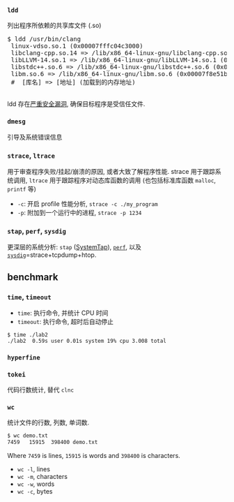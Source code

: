 
### `ldd`

列出程序所依赖的共享库文件 (.so)

<pre>
$ ldd /usr/bin/clang
 linux-vdso.so.1 (0x00007fffc04c3000)
 libclang-cpp.so.14 => /lib/x86_64-linux-gnu/libclang-cpp.so.14 (0x00007f8e58795000)
 libLLVM-14.so.1 => /lib/x86_64-linux-gnu/libLLVM-14.so.1 (0x00007f8e51ec3000)
 libstdc++.so.6 => /lib/x86_64-linux-gnu/libstdc++.so.6 (0x00007f8e51c97000)
 libm.so.6 => /lib/x86_64-linux-gnu/libm.so.6 (0x00007f8e51bb0000)
 #  [库名] => [地址] (加载到的内存地址)
 </pre>

ldd 存在[严重安全漏洞](https://catonmat.net/ldd-arbitrary-code-execution), 确保目标程序是受信任文件.


### `dmesg`

引导及系统错误信息

### `strace`, `ltrace`

用于审查程序失败/挂起/崩溃的原因, 或者大致了解程序性能.  strace 用于跟踪系统调用, `ltrace` 用于跟踪程序对动态库函数的调用 (也包括标准库函数 `malloc`, `printf` 等)

- `-c`: 开启 profile 性能分析, `strace -c ./my_program`
- `-p`: 附加到一个运行中的进程, `strace -p 1234`

### `stap`, `perf`, `sysdig`

更深层的系统分析: `stap` ([SystemTap](https://sourceware.org/systemtap/wiki)), [`perf`](https://en.wikipedia.org/wiki/Perf_(Linux)), 以及[`sysdig`](https://github.com/draios/sysdig)=strace+tcpdump+htop.


## benchmark

### `time`, `timeout`

- `time`: 执行命令, 并统计 CPU 时间
- `timeout`: 执行命令, 超时后自动停止

```
$ time ./lab2
./lab2  0.59s user 0.01s system 19% cpu 3.008 total
```

### `hyperfine`

### `tokei`

代码行数统计, 替代 `clnc`

### `wc`

统计文件的行数, 列数, 单词数.
```bash
$ wc demo.txt
7459   15915  398400 demo.txt
```

Where `7459` is lines, `15915` is words and `398400` is characters.

- `wc -l`, lines
- `wc -m`, characters 
- `wc -w`, words
- `wc -c`, bytes
